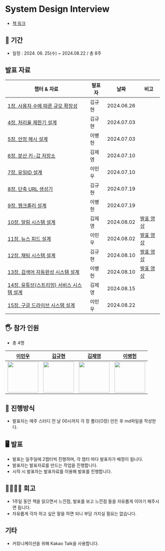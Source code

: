 # System Design Interview

- [책 링크](http://www.yes24.com/Product/Goods/102819435)

## 📆 기간

- 일정 : 2024. 06. 25(수) ~ 2024.08.22 / 총 8주

## 발표 자료
| 챕터 & 자료 | 발표자 | 날짜     | 비고|
|----|----|---|---|
| [1장. 사용자 수에 따른 규모 확장성](https://github.com/ssausand-sunny/system_design_interview_book_study/blob/main/1%EC%9E%A5/1%EC%9E%A5_%EC%82%AC%EC%9A%A9%EC%9E%90_%EC%88%98%EC%97%90_%EB%94%B0%EB%A5%B8_%EA%B7%9C%EB%AA%A8_%ED%99%95%EC%9E%A5%EC%84%B1.md)       | 김규현 | 2024.06.26 | 
| [4장. 처리율 제한기 설계](https://github.com/ssausand-sunny/system_design_interview_book_study/blob/main/4%EC%9E%A5/4%EC%9E%A5_%EC%B2%98%EB%A6%AC%EC%9C%A8_%EC%A0%9C%ED%95%9C_%EC%9E%A5%EC%B9%98_%EC%84%A4%EA%B3%84.md)              | 김규현 | 2024.07.03 | 
| [5장. 안정 해시 설계](https://github.com/ssausand-sunny/system_design_interview_book_study/blob/main/5%EC%9E%A5/5%EC%9E%A5_%EC%95%88%EC%A0%95_%ED%95%B4%EC%8B%9C_%EC%84%A4%EA%B3%84.md)          | 이병헌 | 2024.07.03|
| [6장. 분산 키-값 저장소](https://github.com/ssausand-sunny/system_design_interview_book_study/blob/main/6%EC%9E%A5/%EB%B6%84%EC%82%B0%20%ED%82%A4-%EA%B0%92%20%EC%A0%80%EC%9E%A5%EC%86%8C.md)          | 김제영 | 2024.07.10|
| [7장. 유일ID 설계](https://github.com/ssausand-sunny/system_design_interview_book_study/blob/main/7%EC%9E%A5/7%EC%9E%A5_%EC%9C%A0%EC%9D%BCID_%EC%83%9D%EC%84%B1%EA%B8%B0_%EC%84%A4%EA%B3%84.md)          | 이민우 | 2024.07.10|
| [8장. 단축 URL 생성기](https://github.com/ssausand-sunny/system_design_interview_book_study/tree/main/8%EC%9E%A5)          | 김규현 | 2024.07.19|
| [9장. 웹크롤러 설계](https://github.com/ssausand-sunny/system_design_interview_book_study/blob/main/9%EC%9E%A5/9%EC%9E%A5_%EC%9B%B9_%ED%81%AC%EB%A1%A4%EB%9F%AC_%EC%84%A4%EA%B3%84.md)          | 이병헌 | 2024.07.19|
| [10장. 알림 시스템 설계](https://github.com/ssausand-sunny/system_design_interview_book_study/blob/main/10%EC%9E%A5/%EC%83%88%20%ED%85%8D%EC%8A%A4%ED%8A%B8%20%EB%AC%B8%EC%84%9C.md)          | 김제영 | 2024.08.02| [발표 영상](https://www.youtube.com/watch?v=1yUFTZtkVuo) | 
| [11장. 뉴스 피드 설계](https://github.com/ssausand-sunny/system_design_interview_book_study/blob/main/11%EC%9E%A5/11%EC%9E%A5_%EB%89%B4%EC%8A%A4_%ED%94%BC%EB%93%9C_%EC%8B%9C%EC%8A%A4%ED%85%9C_%EC%84%A4%EA%B3%84.md)          | 이민우 | 2024.08.02| [발표 영상](https://www.youtube.com/watch?v=kKXLL_iWYic) |
| [12장. 채팅 시스템 설계](https://github.com/ssausand-sunny/system_design_interview_book_study/tree/main/12%EC%9E%A5)          | 김규현 | 2024.08.10| [발표 영상](https://www.youtube.com/watch?v=guhfhkTUZeQ)|
| [13장. 검색어 자동완성 시스템 설계](https://github.com/ssausand-sunny/system_design_interview_book_study/blob/main/13%EC%9E%A5/13%EC%9E%A5_%EA%B2%80%EC%83%89%EC%96%B4_%EC%9E%90%EB%8F%99%EC%99%84%EC%84%B1_%EC%8B%9C%EC%8A%A4%ED%85%9C.md)          | 이병헌 | 2024.08.10| [발표 영상](https://www.youtube.com/watch?v=ROTXMEKyThY)|
| [14장. 유튜브(스트리밍) 서비스 시스템 설계](https://github.com/ssausand-sunny/system_design_interview_book_study/blob/main/14%EC%9E%A5/14%EC%9E%A5%20%EC%9C%A0%ED%8A%9C%EB%B8%8C(%EC%8A%A4%ED%8A%B8%EB%A6%AC%EB%B0%8D)%20%EC%84%9C%EB%B9%84%EC%8A%A4%20%EC%84%A4%EA%B3%84.md)          | 김제영 | 2024.08.15| 
| [15장. 구글 드라이브 시스템 설계](https://github.com/ssausand-sunny/system_design_interview_book_study/blob/main/15%EC%9E%A5/15%EC%9E%A5_%EA%B5%AC%EA%B8%80_%EB%93%9C%EB%9D%BC%EC%9D%B4%EB%B8%8C_%EC%84%A4%EA%B3%84.md)          | 이민우 | 2024.08.22|





## 🖐 참가 인원

- 총 4명

|[이민우](https://github.com/Spring-Trash/lmw)|[김규현](https://github.com/Spring-Trash/qhyun-is-trash)|[김제영](https://github.com/Spring-Trash/JeyoungHW)|[이병헌](https://github.com/Spring-Trash/lbhHomework)|
|---|---|---|---|
|<img style="width:100px" src = "https://avatars.githubusercontent.com/Leeminw"/>|<img style="width:100px" src = "https://avatars.githubusercontent.com/kgh2120"/>|<img style="width:100px" src = "https://avatars.githubusercontent.com/kjy0349"/>|<img style="width:100px" src = "https://avatars.githubusercontent.com/Hunnibs"/>|

## 📜 진행방식

- 발표자는 매주 스터디 전 날 00시까지 각 장 폴더(O장) 만든 후 md파일을 작성한다.

## 🖥 발표

- 발표는 일주일에 2챕터씩 진행하며, 각 챕터 마다 발표자가 배정이 됩니다.
- 발표자는 발표자료를 만드는 작업을 진행합니다.
- 시작 시 발표자는 발표자료를 이용해 발표를 진행합니다.


## 👨‍👩‍👧‍👦 회고

- 1주일 동안 책을 읽으면서 느낀점, 발표를 보고 느낀점 들을 자유롭게 이야기 해주시면 됩니다.
- 자유롭게 각자 하고 싶은 말을 하면 되니 부담 가지실 필요는 없습니다.

## 기타

- 커뮤니케이션을 위해 Kakao Talk을 사용합니다.


